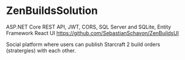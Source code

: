 # ZenBuildsSolution

ASP.NET Core REST API, JWT, CORS, SQL Server and SQLite, Entity Framework
React UI https://github.com/SebastianSchavon/ZenBuildsUI

Social platform where users can publish Starcraft 2 build orders (stratergies) with each other.
